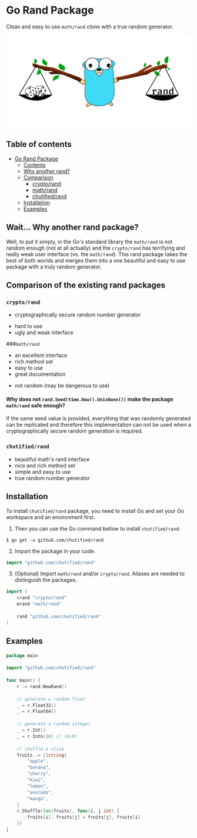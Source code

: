 # Go Rand Package

Clean and easy to use `math/rand` clone with a true random generator.

![Rand package logo](img/rand.svg)

## Table of contents

  - [Go Rand Package](#go-rand-package)
    - [Contents](#table-of-contents)
    - [Why another rand?](#wait-why-another-rand-package)
    - [Comparison](#comparison-of-the-existing-rand-packages)
      - [crypto/rand](#cryptorand)
      - [math/rand](#mathrand)
      - [chutified/rand](#chutifiedrand)
    - [Installation](#installation)
    - [Examples](#examples)

## Wait... Why another rand package?

Well, to put it simply, in the Go's standard library the `math/rand` is not random
enough (not at all actually) and the `crypto/rand` has terrifying and really weak
user interface (vs. the `math/rand`). This rand package takes the best of both worlds
and merges them into a one beautiful and easy to use package with a truly random generator.

## Comparison of the existing rand packages

### `crypto/rand`

  * cryptographically secure random number generator
  + hard to use
  + ugly and weak interface

###`math/rand`

  * an excellent interface 
  * rich method set
  * easy to use
  * great documentation 
  + not random (may be dangerous to use)

#### Why does not `rand.Seed(time.Now().UnixNano())` make the package `math/rand` safe enough?

If the same seed value is provided, everything that was randomly generated can be replicated
and therefore this implementation can not be used when a cryptographically secure random
generation is required.

### `chutified/rand`

  * beautiful math's rand interface 
  * nice and rich method set
  * simple and easy to use
  * true random number generator

## Installation

To install `chutified/rand` package, you need to install Go and set your Go workspace and an environment first.

1. Then you can use the Go command bellow to install `chutified/rand`:

```shell
$ go get -u github.com/chutified/rand
```

2. Import the package in your code.

```go
import "github.com/chutified/rand"
```

3. (Optional) Import `math/rand` and/or `crypto/rand`. Aliases are needed to distinguish the packages.

```go
import (
    crand "crypto/rand"
    mrand "math/rand"
  
    rand "github.com/chutified/rand"
)
```
## Examples

```go
package main

import "github.com/chutified/rand"

func main() {
	r := rand.NewRand()
	
	// generate a random float
	_ = r.Float32()
	_ = r.Float64()
	
	// generate a random integer
	_ = r.Int()
	_ = r.Intn(10) // (0~9)
	
	// shuffle a slice
	fruits := []string{
		"apple",
		"banana",
		"cherry",
		"kiwi",
		"lemon",
		"avocado",
		"mango",
	}
	r.Shuffle(len(fruits), func(i, j int) {
		fruits[i], fruits[j] = fruits[j], fruits[i]
	})
}
```
